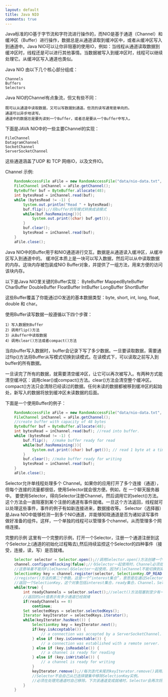 ```yaml
---
layout: default
title: Java NIO
comments: true
---
```


Java标准的IO基于字节流和字符流进行操作的，而NIO是基于通道（Channel）和缓冲区（Buffer）进行操作，数据总是从通道读取到缓冲区中，或者从缓冲区写入到通道中。Java NIO可以让你非阻塞的使用IO，例如：当线程从通道读取数据到缓冲区时，线程还是可以进行其他事情。当数据被写入到缓冲区时，线程可以继续处理它。从缓冲区写入通道也类似。

Java NIO 由以下几个核心部分组成：

	Channels
	Buffers
	Selectors

Java NIO的Channel有点象流，但又有些不同：

	既可以从通道中读取数据，又可以写数据到通道。但流的读写通常是单向的。
	通道可以异步地读写。
	通道中的数据总是要先读到一个Buffer，或者总是要从一个Buffer中写入。

下面是JAVA NIO中的一些主要Channel的实现：

	FileChannel
	DatagramChannel
	SocketChannel
	ServerSocketChannel

这些通道涵盖了UDP 和 TCP 网络IO，以及文件IO。

Channel 示例:

```java	
	RandomAccessFile aFile = new RandomAccessFile("data/nio-data.txt", "rw");
	FileChannel inChannel = aFile.getChannel();
	ByteBuffer buf = ByteBuffer.allocate(48);
	int bytesRead = inChannel.read(buf);
	while (bytesRead != -1) {
		System.out.println("Read " + bytesRead);
		buf.flip();//将buffer的写模式转换成读模式
		while(buf.hasRemaining()){
			System.out.print((char) buf.get());
		}
		buf.clear();
		bytesRead = inChannel.read(buf);
	}
	aFile.close();
```

Java NIO中的Buffer用于和NIO通道进行交互。数据是从通道读入缓冲区，从缓冲区写入到通道中的。
缓冲区本质上是一块可以写入数据，然后可以从中读取数据的内存。这块内存被包装成NIO Buffer对象，并提供了一组方法，用来方便的访问该块内存。

以下是Java NIO里关键的Buffer实现：
	ByteBuffer
	MappedByteBuffer
	CharBuffer
	DoubleBuffer
	FloatBuffer
	IntBuffer
	LongBuffer
	ShortBuffer

这些Buffer覆盖了你能通过IO发送的基本数据类型：byte, short, int, long, float, double 和 char。

使用Buffer读写数据一般遵循以下四个步骤：

	1）写入数据到Buffer
	2）调用flip()方法
	3）从Buffer中读取数据
	4）调用clear()方法或者compact()方法

当向buffer写入数据时，buffer会记录下写了多少数据。一旦要读取数据，需要通过flip()方法将Buffer从写模式切换到读模式。在读模式下，可以读取之前写入到buffer的所有数据。

一旦读完了所有的数据，就需要清空缓冲区，让它可以再次被写入。有两种方式能清空缓冲区：调用clear()或compact()方法。clear()方法会清空整个缓冲区。compact()方法只会清除已经读过的数据。任何未读的数据都被移到缓冲区的起始处，新写入的数据将放到缓冲区未读数据的后面。

下面是一个使用Buffer的例子：

```java
	RandomAccessFile aFile = new RandomAccessFile("data/nio-data.txt", "rw");
	FileChannel inChannel = aFile.getChannel();
	//create buffer with capacity of 48 bytes
	ByteBuffer buf = ByteBuffer.allocate(48);
	int bytesRead = inChannel.read(buf); //read into buffer.
	while (bytesRead != -1) {
		buf.flip();  //make buffer ready for read
		while(buf.hasRemaining()){
			System.out.print((char) buf.get()); // read 1 byte at a time
		}
		buf.clear(); //make buffer ready for writing
		bytesRead = inChannel.read(buf);
	}
	aFile.close();
```

Selector允许单线程处理多个 Channel。如果你的应用打开了多个连接（通道），但每个连接的流量都很低，使用Selector就会很方便。例如，在
一个聊天服务器中。
要使用Selector，得向Selector注册Channel，然后调用它的select()方法。这个方法会一直阻塞到某个注册的通道有事件就绪。一旦这个方法返回，线程就可以处理这些事件，事件的例子有如新连接进来，数据接收等。
Selector（选择器）是Java NIO中能够检测一到多个NIO通道，并能够知晓通道是否为诸如读写事件做好准备的组件。这样，一个单独的线程可以管理多个channel，从而管理多个网络连接。

完整的示例
这里有一个完整的示例，打开一个Selector，注册一个通道注册到这个Selector上(通道的初始化过程略去),然后持续监控这个Selector的四种事件（接受，连接，读，写）是否就绪。

```java
	Selector selector = Selector.open();//调用Selector.open()方法创建一个Selector
	channel.configureBlocking(false);//与Selector一起使用时，Channel必须处于非阻塞模式下
	//这意味着不能将FileChannel与Selector一起使用，因为FileChannel不能切换到非阻塞模式。而套接字通道都可以。
	SelectionKey key = channel.register(selector, SelectionKey.OP_READ|SelectionKey.OP_WRITE);
	//register()方法的第二个参数。这是一个“interest集合”，意思是在通过Selector监听Channel时对什么事件感兴趣。
	//返回一个SelectionKey，这个对象包括interest集合，ready集合，Channel，Selector，附加的对象（可选）
	while(true) {
		int readyChannels = selector.select();//select()方法阻塞到至少有一个通道在你注册的事件上就绪了。
		//返回的int值表示有多少通道已经就绪
		if(readyChannels == 0)
			continue;
		Set selectedKeys = selector.selectedKeys();
		Iterator keyIterator = selectedKeys.iterator();
		while(keyIterator.hasNext()) {
			SelectionKey key = keyIterator.next();
			if(key.isAcceptable()) {
				// a connection was accepted by a ServerSocketChannel.
			} else if (key.isConnectable()) {
				// a connection was established with a remote server.
			} else if (key.isReadable()) {
				// a channel is ready for reading
			} else if (key.isWritable()) {
				// a channel is ready for writing
			}
			keyIterator.remove();//每次迭代末尾的keyIterator.remove()调用。
			//Selector不会自己从已选择键集中移除SelectionKey实例。
			//必须在处理完通道时自己移除。下次该通道变成就绪时，Selector会再次将其放入已选择键集中。
		}
	}
```
